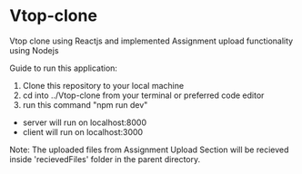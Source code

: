 # Vtop-clone
Vtop clone using Reactjs and implemented Assignment upload functionality using Nodejs

Guide to run this application:
1. Clone this repository to your local machine
2. cd into ../Vtop-clone from your terminal or preferred code editor
3. run this command "npm run dev"

- server will run on localhost:8000
- client will run on localhost:3000

Note: The uploaded files from Assignment Upload Section will be recieved inside 'recievedFiles' folder in the parent directory.
